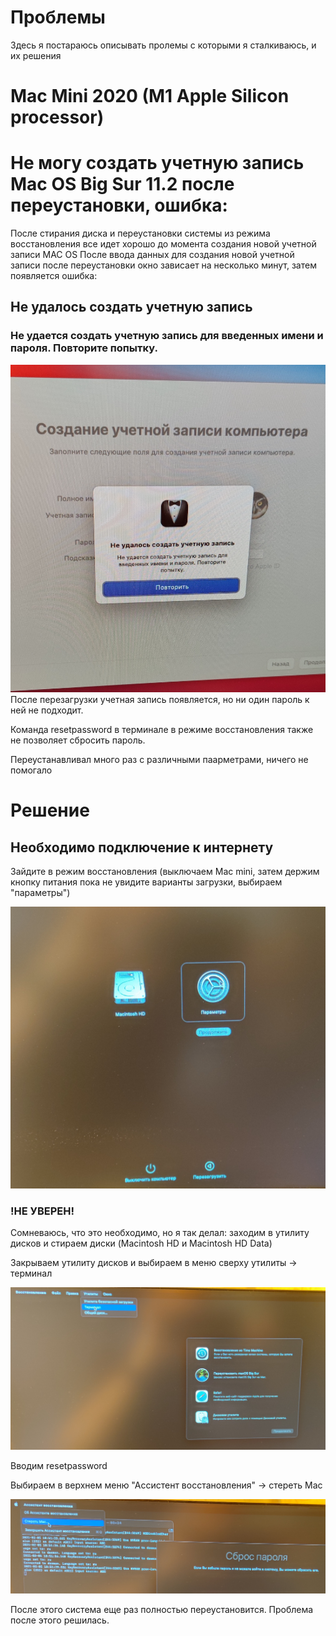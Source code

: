 # Проблемы
Здесь я постараюсь описывать пролемы с которыми я сталкиваюсь, и их решения

# Mac Mini 2020 (M1 Apple Silicon processor)

# Не могу создать учетную запись Mac OS Big Sur 11.2 после переустановки, ошибка:
После стирания диска и переустановки системы из режима восстановления все идет хорошо до момента создания новой учетной записи MAC OS
После ввода данных для создания новой учетной записи после переустановки окно зависает на несколько минут, затем появляется ошибка:
## Не удалось создать учетную запись
### Не удается создать учетную запись для введенных имени и пароля. Повторите попытку.
![Error itself](images/error.jpg)
После перезагрузки учетная запись появляется, но ни один пароль к ней не подходит.

Команда resetpassword в терминале в режиме восстановления также не позволяет сбросить пароль.

Переустанавливал много раз с различными паарметрами, ничего не помогало

# Решение
## Необходимо подключение к интернету
Зайдите в режим восстановления (выключаем Mac mini, затем держим кнопку питания пока не увидите варианты загрузки, выбираем "параметры")

![Recovery mode](images/recovery.jpg)

### !НЕ УВЕРЕН!
Сомневаюсь, что это необходимо, но я так делал: заходим в утилиту дисков и стираем диски (Macintosh HD и Macintosh HD Data)

Закрываем утилиту дисков и выбираем в меню сверху утилиты -> терминал

![Terminal](images/terminal.jpg)

Вводим resetpassword

Выбираем в верхнем меню "Ассистент восстановления" -> стереть  Mac

![Erase mac](images/erase_mac.jpg)

После этого система еще раз полностью переустановится. Проблема после этого решилась.
